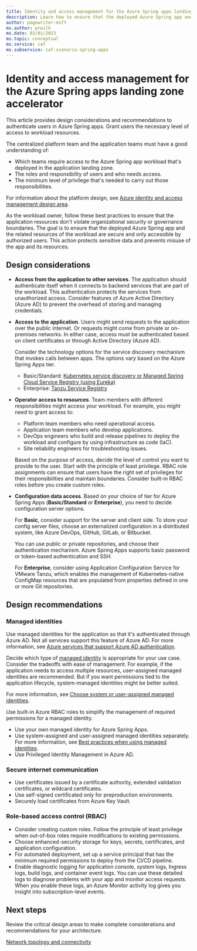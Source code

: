 ```yaml
---
title: Identity and access management for the Azure Spring apps landing zone accelerator
description: Learn how to ensure that the deployed Azure Spring app and the related resources of the workload are secure and only accessible by authorized users.
author: pagewriter-msft
ms.author: prwilk
ms.date: 03/01/2023
ms.topic: conceptual
ms.service: caf
ms.subservice: caf-scenario-spring-apps
---
```


# Identity and access management for the Azure Spring apps landing zone accelerator

This article provides design considerations and recommendations to authenticate users in Azure Spring apps. Grant users the necessary level of access to workload resources.

The centralized platform team and the application teams must have a good understanding of:

- Which teams require access to the Azure Spring app workload that's deployed in the application landing zone.
- The roles and responsibility of users and who needs access.
- The minimum level of privilege that's needed to carry out those responsibilities.

For information about the platform design, see [Azure identity and access management design area](/azure/cloud-adoption-framework/ready/landing-zone/design-area/identity-access).

As the workload owner, follow these best practices to ensure that the application resources don't violate organizational security or governance boundaries. The goal is to ensure that the deployed Azure Spring app and the related resources of the workload are secure and only accessible by authorized users. This action protects sensitive data and prevents misuse of the app and its resources.

## Design considerations

- **Access from the application to other services**. The application should authenticate itself when it connects to backend services that are part of the workload. This authentication protects the services from unauthorized access. Consider features of Azure Active Directory (Azure AD) to prevent the overhead of storing and managing credentials.

- **Access to the application**. Users might send requests to the application over the public internet. Or requests might come from private or on-premises networks. In either case, access must be authenticated based on client certificates or through Active Directory (Azure AD).

  Consider the technology options for the service discovery mechanism that invokes calls between apps. The options vary based on the Azure Spring Apps tier.

  - Basic/Standard: [Kubernetes service discovery or Managed Spring Cloud Service Registry (using Eureka)](/azure/spring-apps/how-to-service-registration?pivots=programming-language-java)
  - Enterprise: [Tanzu Service Registry](/azure/spring-apps/how-to-enterprise-service-registry)

- **Operator access to resources**. Team members with different responsibilities might access your workload. For example, you might need to grant access to:

  - Platform team members who need operational access.
  - Application team members who develop applications.
  - DevOps engineers who build and release pipelines to deploy the workload and configure by using infrastructure as code (IaC).
  - Site reliability engineers for troubleshooting issues.

  Based on the purpose of access, decide the level of control you want to provide to the user. Start with the principle of least privilege. RBAC role assignments can ensure that users have the right set of privileges for their responsibilities and maintain boundaries. Consider built-in RBAC roles before you create custom roles.

- **Configuration data access**. Based on your choice of tier for Azure Spring Apps (**Basic/Standard** or **Enterprise**), you need to decide configuration server options.

  For **Basic**, consider support for the server and client side. To store your config server files, choose an externalized configuration in a distributed system, like Azure DevOps, GitHub, GitLab, or Bitbucket.

  You can use public or private repositories, and choose their authentication mechanism. Azure Spring Apps supports basic password or token-based authentication and SSH.

  For **Enterprise**, consider using Application Configuration Service for VMware Tanzu, which enables the management of Kubernetes-native ConfigMap resources that are populated from properties defined in one or more Git repositories.

## Design recommendations

### Managed identities

Use managed identities for the application so that it's authenticated through Azure AD. Not all services support this feature of Azure AD. For more information, see [Azure services that support Azure AD authentication](/azure/active-directory/managed-identities-azure-resources/services-azure-active-directory-support).

Decide which type of [managed identity](/azure/active-directory/managed-identities-azure-resources/overview#managed-identity-types) is appropriate for your use case. Consider the tradeoffs with ease of management. For example, if the application needs to access multiple resources, user-assigned managed identities are recommended. But if you want permissions tied to the application lifecycle, system-managed identities might be better suited.

For more information, see [Choose system or user-assigned managed identities](/azure/active-directory/managed-identities-azure-resources/managed-identity-best-practice-recommendations#choosing-system-or-user-assigned-managed-identities).

Use built-in Azure RBAC roles to simplify the management of required permissions for a managed identity.

- Use your own managed identity for Azure Spring Apps.
- Use system-assigned and user-assigned managed identities separately. For more information, see [Best practices when using managed identities](/azure/spring-apps/how-to-use-managed-identities?pivots=sc-standard-tier#best-practices-when-using-managed-identities).
- Use Privileged Identity Management in Azure AD.

### Secure internet communication

- Use certificates issued by a certificate authority, extended validation certificates, or wildcard certificates.
- Use self-signed certificated only for preproduction environments.
- Securely load certificates from Azure Key Vault.

### Role-based access control (RBAC)

- Consider creating custom roles. Follow the principle of least privilege when out-of-box roles require modifications to existing permissions.
- Choose enhanced-security storage for keys, secrets, certificates, and application configuration.
- For automated deployment, set up a service principal that has the minimum required permissions to deploy from the CI/CD pipeline.
- Enable diagnostic logging for application console, system logs, Ingress logs, build logs, and container event logs. You can use these detailed logs to diagnose problems with your app and monitor access requests. When you enable these logs, an Azure Monitor activity log gives you insight into subscription-level events.

## Next steps

Review the critical design areas to make complete considerations and recommendations for your architecture.

[Network topology and connectivity](./network-topology-and-connectivity.md)